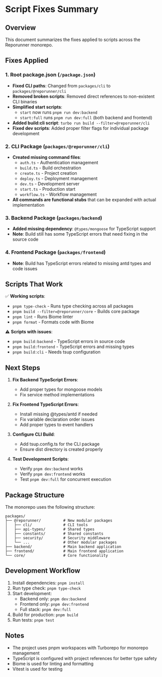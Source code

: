 # Script Fixes Summary

## Overview
This document summarizes the fixes applied to scripts across the Reporunner monorepo.

## Fixes Applied

### 1. Root package.json (`/package.json`)
- **Fixed CLI paths**: Changed from `packages/cli` to `packages/@reporunner/cli`
- **Removed broken scripts**: Removed direct references to non-existent CLI binaries
- **Simplified start scripts**:
  - `start` now runs `pnpm run dev:backend`
  - `start:full` runs `pnpm run dev:full` (both backend and frontend)
- **Added build:cli script**: `turbo run build --filter=@reporunner/cli`
- **Fixed dev scripts**: Added proper filter flags for individual package development

### 2. CLI Package (`packages/@reporunner/cli`)
- **Created missing command files**:
  - `auth.ts` - Authentication management
  - `build.ts` - Build orchestration
  - `create.ts` - Project creation
  - `deploy.ts` - Deployment management
  - `dev.ts` - Development server
  - `start.ts` - Production start
  - `workflow.ts` - Workflow management
- **All commands are functional stubs** that can be expanded with actual implementation

### 3. Backend Package (`packages/backend`)
- **Added missing dependency**: `@types/mongoose` for TypeScript support
- **Note**: Build still has some TypeScript errors that need fixing in the source code

### 4. Frontend Package (`packages/frontend`)
- **Note**: Build has TypeScript errors related to missing antd types and code issues

## Scripts That Work

✅ **Working scripts**:
- `pnpm type-check` - Runs type checking across all packages
- `pnpm build --filter=@reporunner/core` - Builds core package
- `pnpm lint` - Runs Biome linter
- `pnpm format` - Formats code with Biome

⚠️ **Scripts with issues**:
- `pnpm build:backend` - TypeScript errors in source code
- `pnpm build:frontend` - TypeScript errors and missing types
- `pnpm build:cli` - Needs tsup configuration

## Next Steps

1. **Fix Backend TypeScript Errors**:
   - Add proper types for mongoose models
   - Fix service method implementations

2. **Fix Frontend TypeScript Errors**:
   - Install missing @types/antd if needed
   - Fix variable declaration order issues
   - Add proper types to event handlers

3. **Configure CLI Build**:
   - Add tsup.config.ts for the CLI package
   - Ensure dist directory is created properly

4. **Test Development Scripts**:
   - Verify `pnpm dev:backend` works
   - Verify `pnpm dev:frontend` works
   - Test `pnpm dev:full` for concurrent execution

## Package Structure

The monorepo uses the following structure:
```
packages/
├── @reporunner/          # New modular packages
│   ├── cli/              # CLI tools
│   ├── api-types/        # Shared types
│   ├── constants/        # Shared constants
│   ├── security/         # Security middleware
│   └── ...               # Other modular packages
├── backend/              # Main backend application
├── frontend/             # Main frontend application
└── core/                 # Core functionality
```

## Development Workflow

1. Install dependencies: `pnpm install`
2. Run type check: `pnpm type-check`
3. Start development:
   - Backend only: `pnpm dev:backend`
   - Frontend only: `pnpm dev:frontend`
   - Full stack: `pnpm dev:full`
4. Build for production: `pnpm build`
5. Run tests: `pnpm test`

## Notes

- The project uses pnpm workspaces with Turborepo for monorepo management
- TypeScript is configured with project references for better type safety
- Biome is used for linting and formatting
- Vitest is used for testing